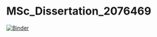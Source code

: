 # MSc_Dissertation_2076469
[![Binder](https://mybinder.org/badge_logo.svg)](https://mybinder.org/v2/gh/2076469/MSc_Dissertation_2076469/master?urlpath=rstudio)
